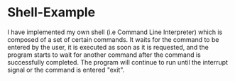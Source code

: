 # Shell-Example

I have implemented my own shell (i.e Command Line Interpreter) which is composed of a set of certain commands. It waits for the command to be entered by the user, it is executed as soon as it is requested, and the program starts to wait for another command after the command is successfully completed. The program will continue to run until the interrupt signal or the command is entered "exit".
